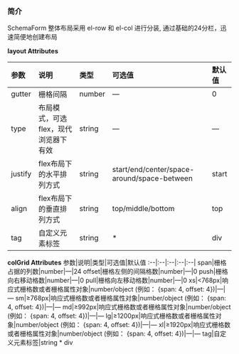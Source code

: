 
### 简介

SchemaForm 整体布局采用 el-row 和 el-col 进行分装, 通过基础的24分栏，迅速简便地创建布局


**layout Attributes**

参数|说明|类型|可选值|默认值
:--|:--|:--|:--|:--|
gutter|栅格间隔|number|—|0
type|布局模式，可选 flex，现代浏览器下有效|string|—|—
justify|flex布局下的水平排列方式|string|start/end/center/space-around/space-between|start
align|flex布局下的垂直排列方式|string|top/middle/bottom|top
tag|自定义元素标签|string|*|div

**colGrid Attributes**
参数|说明|类型|可选值|默认值
:--|:--|:--|:--|:--|
span|栅格占据的列数|number|—|24
offset|栅格左侧的间隔格数|number|—|0
push|栅格向右移动格数|number|—|0
pull|栅格向左移动格数|number|—|0
xs|<768px|响应式栅格数或者栅格属性对象|number/object (例如： {span: 4, offset: 4})|—|—
sm|≥768px|响应式栅格数或者栅格属性对象|number/object (例如： {span: 4, offset: 4})|—|—
md|≥992px|响应式栅格数或者栅格属性对象|number/object (例如： {span: 4, offset: 4})|—|—
lg|≥1200px|响应式栅格数或者栅格属性对象|number/object (例如： {span: 4, offset: 4})|—|—
xl|≥1920px|响应式栅格数或者栅格属性对象|number/object (例如： {span: 4, offset: 4})|—|—
tag|自定义元素标签|string	*	div
